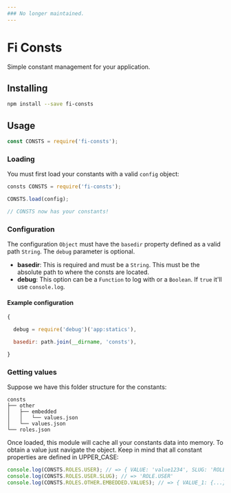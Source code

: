 ```yaml
---
### No longer maintained.
---
```


# Fi Consts
Simple constant management for your application.

## Installing

```sh
npm install --save fi-consts
```

## Usage

```js
const CONSTS = require('fi-consts');
```

### Loading
You must first load your constants with a valid `config` object:

```js
consts CONSTS = require('fi-consts');

CONSTS.load(config);

// CONSTS now has your constants!

```

### Configuration
The configuration `Object` must have the `basedir` property defined as a valid path `String`. The `debug` parameter is optional.

- **basedir**: This is required and must be a `String`. This must be the absolute path to where the consts are located.
- **debug**: This option can be a `Function` to log with or a `Boolean`. If `true` it'll use `console.log`.

#### Example configuration

```js
{

  debug = require('debug')('app:statics'),

  basedir: path.join(__dirname, 'consts'),

}
```

### Getting values
Suppose we have this folder structure for the constants:

```
consts
├── other
│   ├── embedded
│   │   └── values.json
│   └── values.json
└── roles.json
```

Once loaded, this module will cache all your constants data into memory. To obtain a value just navigate the object. Keep in mind that all constant properties are defined in UPPER_CASE:

```js
console.log(CONSTS.ROLES.USER); // => { VALUE: 'value1234', SLUG: 'ROLE.USER' };
console.log(CONSTS.ROLES.USER.SLUG); // => 'ROLE.USER'
console.log(CONSTS.ROLES.OTHER.EMBEDDED.VALUES); // => { VALUE_1: {...}, VALUE_2: {...}}
```
